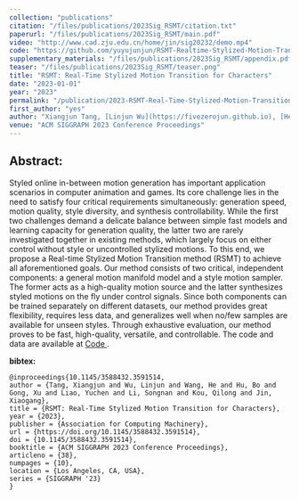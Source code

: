 ```yaml
---
collection: "publications"
citation: "/files/publications/2023Sig_RSMT/citation.txt"
paperurl: "/files/publications/2023Sig_RSMT/main.pdf"
video: "http://www.cad.zju.edu.cn/home/jin/sig20232/demo.mp4"
code: "https://github.com/yuyujunjun/RSMT-Realtime-Stylized-Motion-Transition"
supplementary_materials: "/files/publications/2023Sig_RSMT/appendix.pdf"
teaser: "/files/publications/2023Sig_RSMT/teaser.png"
title: "RSMT: Real-Time Stylized Motion Transition for Characters"
date: "2023-01-01"
year: "2023"
permalink: "/publication/2023-RSMT-Real-Time-Stylized-Motion-Transition-for-Characters"
first_author: "yes"
author: "Xiangjun Tang, [Linjun Wu](https://fivezerojun.github.io), [He Wang](https://drhewang.com/), Bo Hu, Xu Gong, Yuchen Liao, Songnan Li, Qilong Kou, [Xiaogang Jin](http://www.cad.zju.edu.cn/home/jin/)."
venue: "ACM SIGGRAPH 2023 Conference Proceedings"
---
```

## Abstract:
Styled online in-between motion generation has important application scenarios in computer animation and games. Its core challenge lies in the need to satisfy four critical requirements simultaneously: generation speed,  motion quality, style diversity, and synthesis controllability. While the first two challenges demand a delicate balance between simple fast models and learning capacity for generation quality, the latter two are rarely investigated together in existing methods, which largely focus on either control without style or uncontrolled stylized motions. To this end, we propose a Real-time Stylized Motion Transition method (RSMT) to achieve all aforementioned goals. Our method consists of two critical, independent components: a general motion manifold model and a style motion sampler. The former acts as a high-quality motion source and the latter synthesizes styled motions on the fly under control signals. Since both components can be trained separately on different datasets, our method provides great flexibility, requires less data, and generalizes well when no/few samples are available for unseen styles. Through exhaustive evaluation, our method proves to be fast, high-quality, versatile, and controllable. The code and data are available at <a href="https://github.com/yuyujunjun/RSMT-Realtime-Stylized-Motion-Transition"> Code </a>.

**bibtex:**
```
@inproceedings{10.1145/3588432.3591514,
author = {Tang, Xiangjun and Wu, Linjun and Wang, He and Hu, Bo and Gong, Xu and Liao, Yuchen and Li, Songnan and Kou, Qilong and Jin, Xiaogang},
title = {RSMT: Real-Time Stylized Motion Transition for Characters},
year = {2023},
publisher = {Association for Computing Machinery},
url = {https://doi.org/10.1145/3588432.3591514},
doi = {10.1145/3588432.3591514},
booktitle = {ACM SIGGRAPH 2023 Conference Proceedings},
articleno = {38},
numpages = {10},
location = {Los Angeles, CA, USA},
series = {SIGGRAPH '23}
}
```
